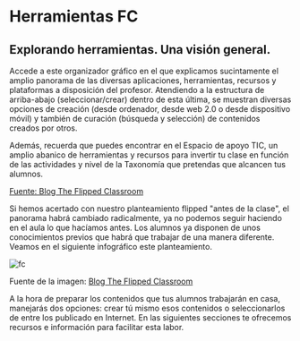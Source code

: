# Herramientas FC

## Explorando herramientas. Una visión general.

Accede a este organizador gráfico en el que explicamos sucintamente el amplio panorama de las diversas aplicaciones, herramientas, recursos y plataformas a disposición del profesor. Atendiendo a la estructura de arriba-abajo (seleccionar/crear) dentro de esta última, se muestran diversas opciones de creación (desde ordenador, desde web 2.0 o desde dispositivo móvil) y también de curación (búsqueda y selección) de contenidos creados por otros.

Además, recuerda que puedes encontrar en el Espacio de apoyo TIC, un amplio abanico de herramientas y recursos para invertir tu clase en función de las actividades y nivel de la Taxonomía que pretendas que alcancen tus alumnos.

[Fuente: Blog The Flipped Classroom](http://www.theflippedclassroom.es/)

Si hemos acertado con nuestro planteamiento flipped "antes de la clase", el panorama habrá cambiado radicalmente, ya no podemos seguir haciendo en el aula lo que hacíamos antes. Los alumnos ya disponen de unos conocimientos previos que habrá que trabajar de una manera diferente. Veamos en el siguiente infográfico este planteamiento.


![fc](http://www.theflippedclassroom.es/wp-content/uploads/2014/07/bloomyfc.001.jpg)


Fuente de la imagen: [Blog The Flipped Classroom](http://www.theflippedclassroom.es/mas-sobre-bloom-y-la-clase-inversa/)

A la hora de preparar los contenidos que tus alumnos trabajarán en casa, manejarás dos opciones: crear tú mismo esos contenidos o seleccionarlos de entre los publicado en Internet. En las siguientes secciones te ofrecemos recursos e información para facilitar esta labor.